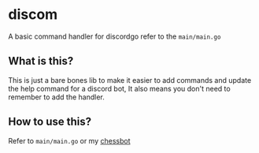 # discom

A basic command handler for discordgo refer to the `main/main.go`

## What is this?
This is just a bare bones lib to make it easier to add commands and update the help command for a discord bot, It also means you don't need to remember to add the handler.

## How to use this?
Refer to `main/main.go` or my [chessbot](https://github.com/sardap/chessbot)
